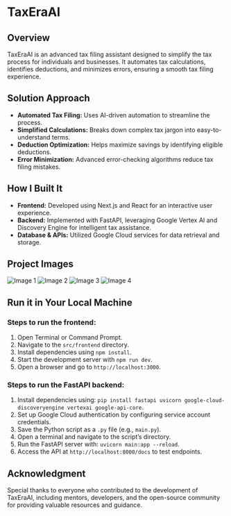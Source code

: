 # TaxEraAI

## Overview
TaxEraAI is an advanced tax filing assistant designed to simplify the tax process for individuals and businesses. It automates tax calculations, identifies deductions, and minimizes errors, ensuring a smooth tax filing experience.

## Solution Approach
- **Automated Tax Filing:** Uses AI-driven automation to streamline the process.
- **Simplified Calculations:** Breaks down complex tax jargon into easy-to-understand terms.
- **Deduction Optimization:** Helps maximize savings by identifying eligible deductions.
- **Error Minimization:** Advanced error-checking algorithms reduce tax filing mistakes.

## How I Built It
- **Frontend:** Developed using Next.js and React for an interactive user experience.
- **Backend:** Implemented with FastAPI, leveraging Google Vertex AI and Discovery Engine for intelligent tax assistance.
- **Database & APIs:** Utilized Google Cloud services for data retrieval and storage.

## Project Images
![Image 1](https://example.com/image1.png)
![Image 2](https://example.com/image2.png)
![Image 3](https://example.com/image3.png)
![Image 4](https://example.com/image4.png)

## Run it in Your Local Machine

### Steps to run the frontend:
1. Open Terminal or Command Prompt.  
2. Navigate to the `src/frontend` directory.  
3. Install dependencies using `npm install`.  
4. Start the development server with `npm run dev`.  
5. Open a browser and go to `http://localhost:3000`.  

### Steps to run the FastAPI backend:
1. Install dependencies using: `pip install fastapi uvicorn google-cloud-discoveryengine vertexai google-api-core`.  
2. Set up Google Cloud authentication by configuring service account credentials.  
3. Save the Python script as a `.py` file (e.g., `main.py`).  
4. Open a terminal and navigate to the script’s directory.  
5. Run the FastAPI server with: `uvicorn main:app --reload`.  
6. Access the API at `http://localhost:8000/docs` to test endpoints.  

## Acknowledgment
Special thanks to everyone who contributed to the development of TaxEraAI, including mentors, developers, and the open-source community for providing valuable resources and guidance.
